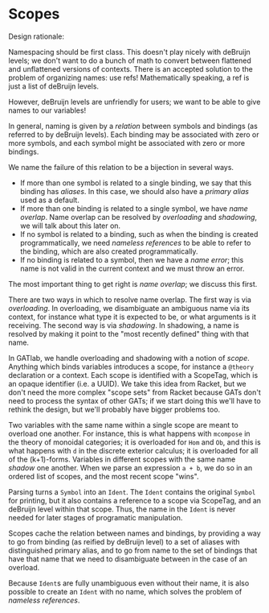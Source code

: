 # Scopes

Design rationale:

Namespacing should be first class. This doesn't play nicely with deBruijn
levels; we don't want to do a bunch of math to convert between flattened and
unflattened versions of contexts. There is an accepted solution to the problem
of organizing names: use refs! Mathematically speaking, a ref is just a list
of deBruijn levels.

However, deBruijn levels are unfriendly for users; we want to be able to give
names to our variables!

In general, naming is given by a *relation* between symbols and bindings (as
referred to by deBruijn levels). Each binding may be associated with zero or
more symbols, and each symbol might be associated with zero or more bindings.

We name the failure of this relation to be a bijection in several ways.

- If more than one symbol is related to a single binding, we say that this
binding has *aliases*. In this case, we should also have a *primary alias*
used as a default.
- If more than one binding is related to a single symbol, we have *name overlap*.
Name overlap can be resolved by *overloading* and *shadowing*, we will talk
about this later on.
- If no symbol is related to a binding, such as when the binding is created
programmatically, we need *nameless references* to be able to refer to the
binding, which are also created programmatically.
- If no binding is related to a symbol, then we have a *name error*; this name
is not valid in the current context and we must throw an error.

The most important thing to get right is *name overlap*; we discuss this first.

There are two ways in which to resolve name overlap.  The first way is via
*overloading*. In overloading, we disambiguate an ambiguous name via its
context, for instance what type it is expected to be, or what arguments is it
receiving. The second way is via *shadowing*. In shadowing, a name is resolved
by making it point to the "most recently defined" thing with that name.

In GATlab, we handle overloading and shadowing with a notion of *scope*.
Anything which binds variables introduces a scope, for instance a `@theory`
declaration or a context. Each scope is identified with a ScopeTag, which is an
opaque identifier (i.e. a UUID). We take this idea from Racket, but we don't
need the more complex "scope sets" from Racket because GATs don't need to
process the syntax of other GATs; if we start doing this we'll have to rethink
the design, but we'll probably have bigger problems too.

Two variables with the same name within a single scope are meant to overload one
another. For instance, this is what happens with `mcompose` in the theory of
monoidal categories; it is overloaded for `Hom` and `Ob`, and this is what
happens with `d` in the discrete exterior calculus; it is overloaded for all of
the (k+1)-forms. Variables in different scopes with the same name *shadow* one
another. When we parse an expression `a + b`, we do so in an ordered list of
scopes, and the most recent scope "wins".

Parsing turns a `Symbol` into an `Ident`. The `Ident` contains the original
`Symbol` for printing, but it also contains a reference to a scope via ScopeTag,
and an deBruijn level within that scope. Thus, the name in the `Ident` is never
needed for later stages of programatic manipulation.

Scopes cache the relation between names and bindings, by providing a way to go
from binding (as reified by deBruijn level) to a set of aliases with
distinguished primary alias, and to go from name to the set of bindings that
have that name that we need to disambiguate between in the case of an overload.

Because `Ident`s are fully unambiguous even without their name, it is also possible
to create an `Ident` with no name, which solves the problem of *nameless references*.
